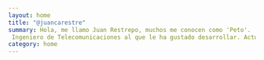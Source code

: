 ```yaml
---
layout: home
title: "@juancarestre"
summary: Hola, me llamo Juan Restrepo, muchos me conocen como 'Peto'.
 Ingeniero de Telecomunicaciones al que le ha gustado desarrollar. Actualmente trabajo como DevOps Engineer, mi funcion es conectar el desarrollo de software con las operaciones en nube (Amazon web services), me gustan los videojuegos 🎮, la calistenia y las MMA. Larga vida al metal 🤘.
category: home
---
```

